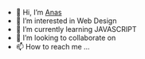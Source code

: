 - 👋 Hi, I’m <a href="https://app.flowcv.com/resume-feedback/45DZ1HoJBcfg90VWikYym">Anas</a>
- 👀 I’m interested in Web Design 
- 🌱 I’m currently learning JAVASCRIPT 
- 💞️ I’m looking to collaborate on 
- 📫 How to reach me ...

<!---
oniseg/oniseg is a ✨ special ✨ repository because its `README.md` (this file) appears on your GitHub profile.
You can click the Preview link to take a look at your changes.
--->
